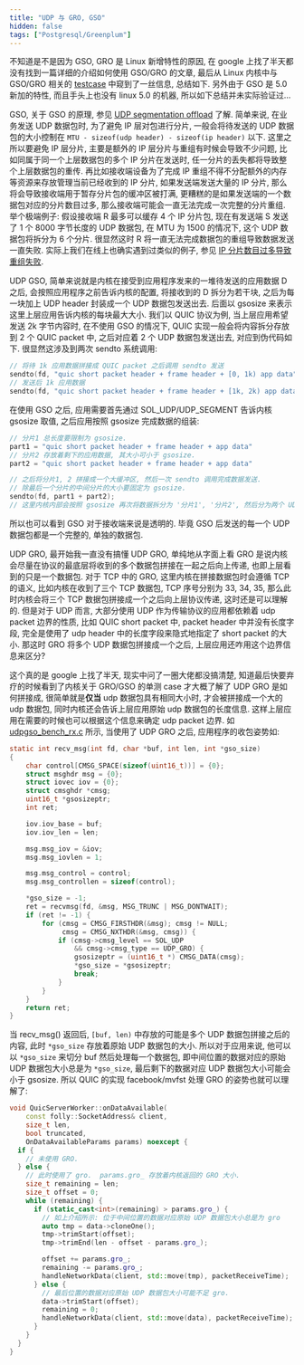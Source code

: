 ```yaml
---
title: "UDP 与 GRO, GSO"
hidden: false
tags: ["Postgresql/Greenplum"]
---
```


不知道是不是因为 GSO, GRO 是 Linux 新增特性的原因, 在 google 上找了半天都没有找到一篇详细的介绍如何使用 GSO/GRO 的文章, 最后从 Linux 内核中与 GSO/GRO 相关的 [testcase](https://github.com/torvalds/linux/blob/master/tools/testing/selftests/net/udpgro.sh) 中窥到了一丝信息, 总结如下. 另外由于 GSO 是 5.0 新加的特性, 而且手头上也没有 linux 5.0 的机器, 所以如下总结并未实际验证过...

GSO, 关于 GSO 的原理, 参见 [UDP segmentation offload](https://blog.cloudflare.com/accelerating-udp-packet-transmission-for-quic/) 了解. 简单来说, 在业务发送 UDP 数据包时, 为了避免 IP 层对包进行分片, 一般会将待发送的 UDP 数据包的大小控制在 `MTU - sizeof(udp header) - sizeof(ip header)` 以下. 这里之所以要避免 IP 层分片, 主要是额外的 IP 层分片与重组有时候会导致不少问题, 比如同属于同一个上层数据包的多个 IP 分片在发送时, 任一分片的丢失都将导致整个上层数据包的重传. 再比如接收端设备为了完成 IP 重组不得不分配额外的内存等资源来存放管理当前已经收到的 IP 分片, 如果发送端发送大量的 IP 分片, 那么将会导致接收端用于暂存分片包的缓冲区被打满, 更糟糕的是如果发送端的一个数据包对应的分片数目过多, 那么接收端可能会一直无法完成一次完整的分片重组. 举个极端例子: 假设接收端 R 最多可以缓存 4 个 IP 分片包, 现在有发送端 S 发送了 1 个 8000 字节长度的 UDP 数据包, 在 MTU 为 1500 的情况下, 这个 UDP 数据包将拆分为 6 个分片. 很显然这时 R 将一直无法完成数据包的重组导致数据发送一直失败. 实际上我们在线上也确实遇到过类似的例子, 参见 [IP 分片数目过多导致重组失败]({{site.url}}/2020/05/04/mtu-query-block/#ip-分片数目过多导致重组失败).

UDP GSO, 简单来说就是内核在接受到应用程序发来的一堆待发送的应用数据 D 之后, 会按照应用程序之前告诉内核的配置, 将接收到的 D 拆分为若干块, 之后为每一块加上 UDP header 封装成一个 UDP 数据包发送出去. 后面以 gsosize 来表示这里上层应用告诉内核的每块最大大小. 我们以 QUIC 协议为例, 当上层应用希望发送 2k 字节内容时, 在不使用 GSO 的情况下, QUIC 实现一般会将内容拆分存放到 2 个 QUIC packet 中, 之后对应着 2 个 UDP 数据包发送出去, 对应到伪代码如下. 很显然这涉及到两次 sendto 系统调用:

```c
// 将待 1k 应用数据拼接成 QUIC packet 之后调用 sendto 发送
sendto(fd, "quic short packet header + frame header + [0, 1k) app data");
// 发送后 1k 应用数据
sendto(fd, "quic short packet header + frame header + [1k, 2k) app data");
```

在使用 GSO 之后, 应用需要首先通过 SOL_UDP/UDP_SEGMENT 告诉内核 gsosize 取值, 之后应用按照 gsosize 完成数据的组装:

```c
// 分片1 总长度要限制为 gsosize.
part1 = "quic short packet header + frame header + app data"
// 分片2 存放着剩下的应用数据, 其大小可小于 gsosize.
part2 = "quic short packet header + frame header + app data"

// 之后将分片1, 2 拼接成一个大缓冲区, 然后一次 sendto 调用完成数据发送.
// 除最后一个分片的中间分片的大小要固定为 gsosize.
sendto(fd, part1 + part2);
// 这里内核内部会按照 gsosize 再次将数据拆分为 '分片1', '分片2', 然后分为两个 UDP 数据包发送.
```

所以也可以看到 GSO 对于接收端来说是透明的. 毕竟 GSO 后发送的每一个 UDP 数据包都是一个完整的, 单独的数据包. 

UDP GRO, 最开始我一直没有搞懂 UDP GRO, 单纯地从字面上看 GRO 是说内核会尽量在协议的最底层将收到的多个数据包拼接在一起之后向上传递, 也即上层看到的只是一个数据包. 对于 TCP 中的 GRO, 这里内核在拼接数据包时会遵循 TCP 的语义, 比如内核在收到了三个 TCP 数据包, TCP 序号分别为 33, 34, 35, 那么此时内核会将三个 TCP 数据包拼接成一个之后向上层协议传递, 这时还是可以理解的. 但是对于 UDP 而言, 大部分使用 UDP 作为传输协议的应用都依赖着 udp packet 边界的性质, 比如 QUIC short packet 中, packet header 中并没有长度字段, 完全是使用了 udp header 中的长度字段来隐式地指定了 short packet 的大小. 那这时 GRO 将多个 UDP 数据包拼接成一个之后, 上层应用还咋用这个边界信息来区分? 

这个真的是 google 上找了半天, 现实中问了一圈大佬都没搞清楚, 知道最后快要弃疗的时候看到了内核关于 GRO/GSO 的单测 case 才大概了解了 UDP GRO 是如何拼接成, 很简单就是**仅当** udp 数据包具有相同大小时, 才会被拼接成一个大的 udp 数据包, 同时内核还会告诉上层应用原始 udp 数据包的长度信息. 这样上层应用在需要的时候也可以根据这个信息来确定 udp packet 边界. 如 [udpgso_bench_rx.c](https://raw.githubusercontent.com/torvalds/linux/master/tools/testing/selftests/net/udpgso_bench_rx.c) 所示, 当使用了 UDP GRO 之后, 应用程序的收包姿势如:

```c
static int recv_msg(int fd, char *buf, int len, int *gso_size)
{
	char control[CMSG_SPACE(sizeof(uint16_t))] = {0};
	struct msghdr msg = {0};
	struct iovec iov = {0};
	struct cmsghdr *cmsg;
	uint16_t *gsosizeptr;
	int ret;

	iov.iov_base = buf;
	iov.iov_len = len;

	msg.msg_iov = &iov;
	msg.msg_iovlen = 1;

	msg.msg_control = control;
	msg.msg_controllen = sizeof(control);

	*gso_size = -1;
	ret = recvmsg(fd, &msg, MSG_TRUNC | MSG_DONTWAIT);
	if (ret != -1) {
		for (cmsg = CMSG_FIRSTHDR(&msg); cmsg != NULL;
		     cmsg = CMSG_NXTHDR(&msg, cmsg)) {
			if (cmsg->cmsg_level == SOL_UDP
			    && cmsg->cmsg_type == UDP_GRO) {
				gsosizeptr = (uint16_t *) CMSG_DATA(cmsg);
				*gso_size = *gsosizeptr;
				break;
			}
		}
	}
	return ret;
}
```

当 recv_msg() 返回后, `[buf, len)` 中存放的可能是多个 UDP 数据包拼接之后的内容, 此时 `*gso_size` 存放着原始 UDP 数据包的大小. 所以对于应用来说, 他可以以 `*gso_size` 来切分 buf 然后处理每一个数据包, 即中间位置的数据对应的原始 UDP 数据包大小总是为 `*gso_size`, 最后剩下的数据对应 UDP 数据包大小可能会小于 gsosize. 所以 QUIC 的实现 facebook/mvfst 处理 GRO 的姿势也就可以理解了:

```c++
void QuicServerWorker::onDataAvailable(
    const folly::SocketAddress& client,
    size_t len,
    bool truncated,
    OnDataAvailableParams params) noexcept {
  if { 
    // 未使用 GRO.
  } else {  
    // 此时使用了 gro.  params.gro_ 存放着内核返回的 GRO 大小.
    size_t remaining = len;
    size_t offset = 0;
    while (remaining) {
      if (static_cast<int>(remaining) > params.gro_) {
        // 如上介绍所示: 位于中间位置的数据对应原始 UDP 数据包大小总是为 gro
        auto tmp = data->cloneOne();
        tmp->trimStart(offset);
        tmp->trimEnd(len - offset - params.gro_);

        offset += params.gro_;
        remaining -= params.gro_;
        handleNetworkData(client, std::move(tmp), packetReceiveTime);
      } else {
        // 最后位置的数据对应原始 UDP 数据包大小可能不足 gro.
        data->trimStart(offset);
        remaining = 0;
        handleNetworkData(client, std::move(data), packetReceiveTime);
      }
    }
  }
}
```